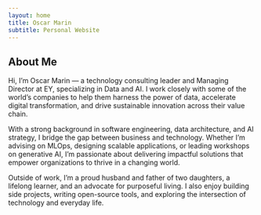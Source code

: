```yaml
---
layout: home
title: Oscar Marin
subtitle: Personal Website
---
```


## About Me

Hi, I’m Oscar Marin — a technology consulting leader and Managing Director at EY, specializing in Data and AI. I work closely with some of the world’s companies to help them harness the power of data, accelerate digital transformation, and drive sustainable innovation across their value chain.

With a strong background in software engineering, data architecture, and AI strategy, I bridge the gap between business and technology. Whether I’m advising on MLOps, designing scalable applications, or leading workshops on generative AI, I’m passionate about delivering impactful solutions that empower organizations to thrive in a changing world.

Outside of work, I’m a proud husband and father of two daughters, a lifelong learner, and an advocate for purposeful living. I also enjoy building side projects, writing open-source tools, and exploring the intersection of technology and everyday life.
